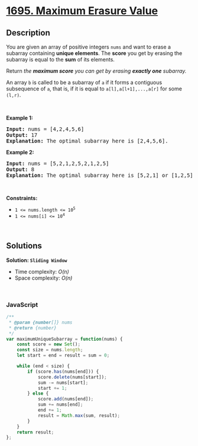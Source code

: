 # [1695. Maximum Erasure Value](https://leetcode.com/problems/maximum-erasure-value)

## Description

<div class="xFUwe" data-track-load="description_content"><p>You are given an array of positive integers <code>nums</code> and want to erase a subarray containing&nbsp;<strong>unique elements</strong>. The <strong>score</strong> you get by erasing the subarray is equal to the <strong>sum</strong> of its elements.</p>

<p>Return <em>the <strong>maximum score</strong> you can get by erasing <strong>exactly one</strong> subarray.</em></p>

<p>An array <code>b</code> is called to be a <span class="tex-font-style-it">subarray</span> of <code>a</code> if it forms a contiguous subsequence of <code>a</code>, that is, if it is equal to <code>a[l],a[l+1],...,a[r]</code> for some <code>(l,r)</code>.</p>

<p>&nbsp;</p>
<p><strong class="example">Example 1:</strong></p>

<pre><strong>Input:</strong> nums = [4,2,4,5,6]
<strong>Output:</strong> 17
<strong>Explanation:</strong> The optimal subarray here is [2,4,5,6].
</pre>

<p><strong class="example">Example 2:</strong></p>

<pre><strong>Input:</strong> nums = [5,2,1,2,5,2,1,2,5]
<strong>Output:</strong> 8
<strong>Explanation:</strong> The optimal subarray here is [5,2,1] or [1,2,5].
</pre>

<p>&nbsp;</p>
<p><strong>Constraints:</strong></p>

<ul>
	<li><code>1 &lt;= nums.length &lt;= 10<sup>5</sup></code></li>
	<li><code>1 &lt;= nums[i] &lt;= 10<sup>4</sup></code></li>
</ul>
</div>

<p>&nbsp;</p>

## Solutions

**Solution: `Sliding Window`**
- Time complexity: <em>O(n)</em>
- Space complexity: <em>O(n)</em>

<p>&nbsp;</p>

### **JavaScript**

```js
/**
 * @param {number[]} nums
 * @return {number}
 */
var maximumUniqueSubarray = function(nums) {
    const score = new Set();
    const size = nums.length;
    let start = end = result = sum = 0;

    while (end < size) {
        if (score.has(nums[end])) {
            score.delete(nums[start]);
            sum -= nums[start];
            start += 1;
        } else {
            score.add(nums[end]);
            sum += nums[end];
            end += 1;
            result = Math.max(sum, result);
        }
    }
    return result;
};
```

